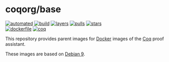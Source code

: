 # coqorg/base

[![automated](https://img.shields.io/docker/automated/coqorg/base.svg)](https://hub.docker.com/r/coqorg/base "Automated build on Docker Hub")
[![build](https://img.shields.io/docker/build/coqorg/base.svg)](https://hub.docker.com/r/coqorg/base/builds "Automated build on Docker Hub")
[![layers](https://images.microbadger.com/badges/image/coqorg/base:latest.svg)](https://microbadger.com/images/coqorg/base:latest "View image on microbadger.com")
[![pulls](https://img.shields.io/docker/pulls/coqorg/base.svg)](https://hub.docker.com/r/coqorg/base "Number of pulls from Docker Hub")
[![stars](https://img.shields.io/docker/stars/coqorg/base.svg)](https://hub.docker.com/r/coqorg/base "Star the image on Docker Hub")  
[![dockerfile](https://img.shields.io/badge/dockerfile%20on-github-blue.svg)](https://github.com/coq-community/docker-base "Dockerfile source repository")
[![coq](https://img.shields.io/badge/see%20also-coqorg%2Fcoq-brightgreen.svg)](https://hub.docker.com/r/coqorg/coq "Docker images of Coq")

This repository provides parent images for [Docker](https://www.docker.com/) images of the [Coq](https://github.com/coq/coq) proof assistant.

These images are based on [Debian 9](https://hub.docker.com/_/debian/).
